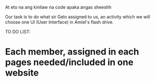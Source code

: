 At eto na ang kinilaw na code apaka angas sheeshh

Our task is to do what sir Gelo assigned to us, an activity which we will choose one UI (User Interface) in Amiel's flash drive.

TO DO LIST:

# Each member, assigned in each pages needed/included in one website